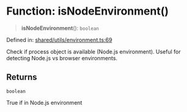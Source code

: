 # Function: isNodeEnvironment()

> **isNodeEnvironment**(): `boolean`

Defined in: [shared/utils/environment.ts:69](https://github.com/Nick2bad4u/Uptime-Watcher/blob/dca5483e793478722cd3e6e125cafcec5fc771f0/shared/utils/environment.ts#L69)

Check if process object is available (Node.js environment).
Useful for detecting Node.js vs browser environments.

## Returns

`boolean`

True if in Node.js environment
